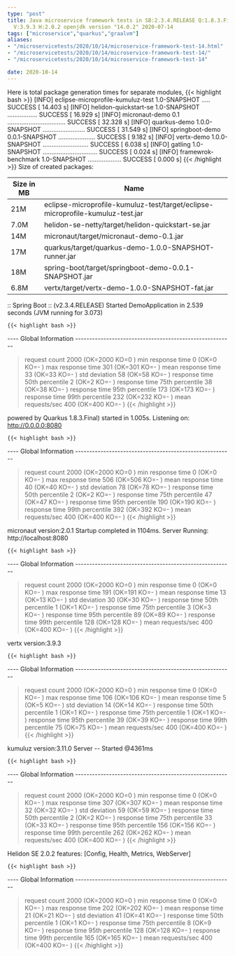 ```yaml
---
type: "post"
title: Java microservice framework tests in SB:2.3.4.RELEASE Q:1.8.3.Final M:2.1.1
  V:3.9.3 H:2.0.2 openjdk version "14.0.2" 2020-07-14
tags: ["microservice","quarkus","graalvm"]
aliases:
- "/microservicetests/2020/10/14/microservice-framework-test-14.html"
- "/microservicetests/2020/10/14/microservice-framework-test-14/"
- "/microservicetests/2020/10/14/microservice-framework-test-14"

date: 2020-10-14
---
```

 
Here is total package generation times for separate modules,
{{< highlight bash >}}
[INFO] eclipse-microprofile-kumuluz-test 1.0-SNAPSHOT ..... SUCCESS [ 14.403 s]
[INFO] helidon-quickstart-se 1.0-SNAPSHOT ................. SUCCESS [ 16.929 s]
[INFO] micronaut-demo 0.1 ................................. SUCCESS [ 32.328 s]
[INFO] quarkus-demo 1.0.0-SNAPSHOT ........................ SUCCESS [ 31.549 s]
[INFO] springboot-demo 0.0.1-SNAPSHOT ..................... SUCCESS [  9.182 s]
[INFO] vertx-demo 1.0.0-SNAPSHOT .......................... SUCCESS [  6.038 s]
[INFO] gatling 1.0-SNAPSHOT ............................... SUCCESS [  0.024 s]
[INFO] framewrok-benchmark 1.0-SNAPSHOT ................... SUCCESS [  0.000 s]
{{< /highlight >}}
Size of created packages:

| Size in MB |  Name |
|------------|-------|
| 21M | eclipse-microprofile-kumuluz-test/target/eclipse-microprofile-kumuluz-test.jar |
| 7.0M | helidon-se-netty/target/helidon-quickstart-se.jar |
| 14M | micronaut/target/micronaut-demo-0.1.jar |
| 17M | quarkus/target/quarkus-demo-1.0.0-SNAPSHOT-runner.jar |
| 18M | spring-boot/target/springboot-demo-0.0.1-SNAPSHOT.jar |
| 6.8M | vertx/target/vertx-demo-1.0.0-SNAPSHOT-fat.jar |


:: Spring Boot :: (v2.3.4.RELEASE) Started DemoApplication in 2.539 seconds (JVM running for 3.073)

    {{< highlight bash >}}
---- Global Information --------------------------------------------------------
> request count                                       2000 (OK=2000   KO=0     )
> min response time                                      0 (OK=0      KO=-     )
> max response time                                    301 (OK=301    KO=-     )
> mean response time                                    33 (OK=33     KO=-     )
> std deviation                                         58 (OK=58     KO=-     )
> response time 50th percentile                          2 (OK=2      KO=-     )
> response time 75th percentile                         38 (OK=38     KO=-     )
> response time 95th percentile                        173 (OK=173    KO=-     )
> response time 99th percentile                        232 (OK=232    KO=-     )
> mean requests/sec                                    400 (OK=400    KO=-     )
{{< /highlight >}}

powered by Quarkus 1.8.3.Final) started in 1.005s. Listening on: http://0.0.0.0:8080

    {{< highlight bash >}}
---- Global Information --------------------------------------------------------
> request count                                       2000 (OK=2000   KO=0     )
> min response time                                      0 (OK=0      KO=-     )
> max response time                                    506 (OK=506    KO=-     )
> mean response time                                    40 (OK=40     KO=-     )
> std deviation                                         78 (OK=78     KO=-     )
> response time 50th percentile                          2 (OK=2      KO=-     )
> response time 75th percentile                         47 (OK=47     KO=-     )
> response time 95th percentile                        190 (OK=190    KO=-     )
> response time 99th percentile                        392 (OK=392    KO=-     )
> mean requests/sec                                    400 (OK=400    KO=-     )
{{< /highlight >}}

micronaut version:2.0.1 Startup completed in 1104ms. Server Running: http://localhost:8080

    {{< highlight bash >}}
---- Global Information --------------------------------------------------------
> request count                                       2000 (OK=2000   KO=0     )
> min response time                                      0 (OK=0      KO=-     )
> max response time                                    191 (OK=191    KO=-     )
> mean response time                                    13 (OK=13     KO=-     )
> std deviation                                         30 (OK=30     KO=-     )
> response time 50th percentile                          1 (OK=1      KO=-     )
> response time 75th percentile                          3 (OK=3      KO=-     )
> response time 95th percentile                         89 (OK=89     KO=-     )
> response time 99th percentile                        128 (OK=128    KO=-     )
> mean requests/sec                                    400 (OK=400    KO=-     )
{{< /highlight >}}

vertx version:3.9.3

    {{< highlight bash >}}
---- Global Information --------------------------------------------------------
> request count                                       2000 (OK=2000   KO=0     )
> min response time                                      0 (OK=0      KO=-     )
> max response time                                    106 (OK=106    KO=-     )
> mean response time                                     5 (OK=5      KO=-     )
> std deviation                                         14 (OK=14     KO=-     )
> response time 50th percentile                          1 (OK=1      KO=-     )
> response time 75th percentile                          1 (OK=1      KO=-     )
> response time 95th percentile                         39 (OK=39     KO=-     )
> response time 99th percentile                         75 (OK=75     KO=-     )
> mean requests/sec                                    400 (OK=400    KO=-     )
{{< /highlight >}}

kumuluz version:3.11.0 Server -- Started @4361ms

    {{< highlight bash >}}
---- Global Information --------------------------------------------------------
> request count                                       2000 (OK=2000   KO=0     )
> min response time                                      0 (OK=0      KO=-     )
> max response time                                    307 (OK=307    KO=-     )
> mean response time                                    32 (OK=32     KO=-     )
> std deviation                                         59 (OK=59     KO=-     )
> response time 50th percentile                          2 (OK=2      KO=-     )
> response time 75th percentile                         33 (OK=33     KO=-     )
> response time 95th percentile                        156 (OK=156    KO=-     )
> response time 99th percentile                        262 (OK=262    KO=-     )
> mean requests/sec                                    400 (OK=400    KO=-     )
{{< /highlight >}}

Helidon SE 2.0.2 features: [Config, Health, Metrics, WebServer]

    {{< highlight bash >}}
---- Global Information --------------------------------------------------------
> request count                                       2000 (OK=2000   KO=0     )
> min response time                                      0 (OK=0      KO=-     )
> max response time                                    202 (OK=202    KO=-     )
> mean response time                                    21 (OK=21     KO=-     )
> std deviation                                         41 (OK=41     KO=-     )
> response time 50th percentile                          1 (OK=1      KO=-     )
> response time 75th percentile                          8 (OK=9      KO=-     )
> response time 95th percentile                        128 (OK=128    KO=-     )
> response time 99th percentile                        165 (OK=165    KO=-     )
> mean requests/sec                                    400 (OK=400    KO=-     )
{{< /highlight >}}
